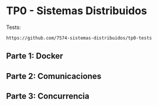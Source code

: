 # TP0 - Sistemas Distribuidos

Tests:

    https://github.com/7574-sistemas-distribuidos/tp0-tests

## Parte 1: Docker

## Parte 2: Comunicaciones

## Parte 3: Concurrencia